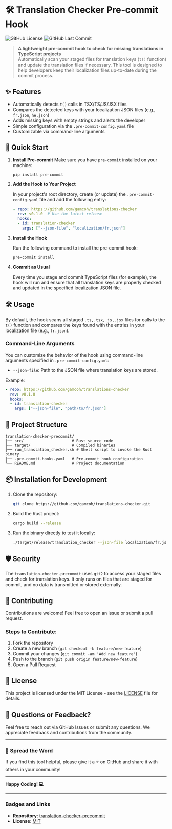 # 🛠️ Translation Checker Pre-commit Hook

![GitHub License](https://img.shields.io/github/license/gamcoh/translations-checker) ![GitHub Last Commit](https://img.shields.io/github/last-commit/gamcoh/translations-checker)

> **A lightweight pre-commit hook to check for missing translations in TypeScript projects**  
> Automatically scan your staged files for translation keys (`t()` function) and update the translation files if necessary. This tool is designed to help developers keep their localization files up-to-date during the commit process.

## ✨ Features

- Automatically detects `t()` calls in TSX/TS/JS/JSX files
- Compares the detected keys with your localization JSON files (e.g., `fr.json`, `he.json`)
- Adds missing keys with empty strings and alerts the developer
- Simple configuration via the `.pre-commit-config.yaml` file
- Customizable via command-line arguments

## 🚀 Quick Start

1. **Install Pre-commit**
   Make sure you have `pre-commit` installed on your machine:

   ```bash
   pip install pre-commit
   ```

2. **Add the Hook to Your Project**

   In your project's root directory, create (or update) the `.pre-commit-config.yaml` file and add the following entry:

   ```yaml
   - repo: https://github.com/gamcoh/translations-checker
     rev: v0.1.0  # Use the latest release
     hooks:
     - id: translation-checker
       args: ["--json-file", "localization/fr.json"]
   ```

3. **Install the Hook**

   Run the following command to install the pre-commit hook:

   ```bash
   pre-commit install
   ```

4. **Commit as Usual**

   Every time you stage and commit TypeScript files (for example), the hook will run and ensure that all translation keys are properly checked and updated in the specified localization JSON file.

## 🛠 Usage

By default, the hook scans all staged `.ts,.tsx,.js,.jsx` files for calls to the `t()` function and compares the keys found with the entries in your localization file (e.g., `fr.json`).

### Command-Line Arguments

You can customize the behavior of the hook using command-line arguments specified in `.pre-commit-config.yaml`:

- `--json-file`: Path to the JSON file where translation keys are stored.

Example:

```yaml
- repo: https://github.com/gamcoh/translations-checker
  rev: v0.1.0
  hooks:
  - id: translation-checker
    args: ["--json-file", "path/to/fr.json"]
```

## 📂 Project Structure

```
translation-checker-precommit/
├── src/                     # Rust source code
├── target/                  # Compiled binaries
├── run_translation_checker.sh # Shell script to invoke the Rust binary
├── .pre-commit-hooks.yaml   # Pre-commit hook configuration
└── README.md                # Project documentation
```

## 📦 Installation for Development

1. Clone the repository:

   ```bash
   git clone https://github.com/gamcoh/translations-checker.git
   ```

2. Build the Rust project:

   ```bash
   cargo build --release
   ```

3. Run the binary directly to test it locally:

   ```bash
   ./target/release/translation_checker --json-file localization/fr.json
   ```

## 🛡️ Security

The `translation-checker-precommit` uses `git2` to access your staged files and check for translation keys. It only runs on files that are staged for commit, and no data is transmitted or stored externally.

## 🤝 Contributing

Contributions are welcome! Feel free to open an issue or submit a pull request.

### Steps to Contribute:

1. Fork the repository
2. Create a new branch (`git checkout -b feature/new-feature`)
3. Commit your changes (`git commit -am 'Add new feature'`)
4. Push to the branch (`git push origin feature/new-feature`)
5. Open a Pull Request

## 📝 License

This project is licensed under the MIT License - see the [LICENSE](LICENSE) file for details.

## 💬 Questions or Feedback?

Feel free to reach out via GitHub Issues or submit any questions. We appreciate feedback and contributions from the community.

---

### 📢 Spread the Word

If you find this tool helpful, please give it a ⭐️ on GitHub and share it with others in your community!

---

**Happy Coding! 💻**

---

### Badges and Links

- **Repository**: [translation-checker-precommit](https://github.com/gamcoh/translations-checker)
- **License**: [MIT](https://opensource.org/licenses/MIT)
